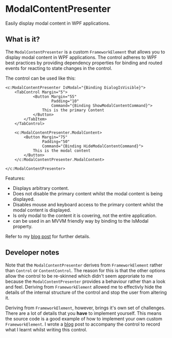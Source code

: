 ModalContentPresenter
=====================

Easily display modal content in WPF applications.

What is it?
-----------

The `ModalContentPresenter` is a custom `FrameworkElement` that allows you to display modal content in WPF applications.
The control adheres to WPF best practices by providing dependency properties for binding and routed events for reacting to state changes in the control.

The control can be used like this:

```
<c:ModalContentPresenter IsModal="{Binding DialogIsVisible}">
    <TabControl Margin="5">
            <Button Margin="55"
                    Padding="10"
                    Command="{Binding ShowModalContentCommand}">
                This is the primary Content
            </Button>
        </TabItem>
    </TabControl>

    <c:ModalContentPresenter.ModalContent>
        <Button Margin="75"
                Padding="50"
                Command="{Binding HideModalContentCommand}">
            This is the modal content
        </Button>
    </c:ModalContentPresenter.ModalContent>

</c:ModalContentPresenter>
```

Features:

 - Displays arbitrary content.
 - Does not disable the primary content whilst the modal content is being displayed.
 - Disables mouse and keyboard access to the primary content whilst the modal content is displayed.
 - Is only modal to the content it is covering, not the entire application.
 - can be used in an MVVM friendly way by binding to the IsModal property.
 
Refer to my [blog post](http://programmingwithpassion.wordpress.com/2012/07/01/displaying-modal-content-in-wpf/) for further details.
 
Developer notes
---------------

Note that the `ModalContentPresenter` derives from `FrameworkElement` rather than `Control` or `ContentControl`. The reason for this is that the other options allow the control to be re-skinned which didn't seem approriate to me because the `ModalContentPresenter` provides a behaviour rather than a look and feel. Deriving from `FrameworkElement` allowed me to effectivly hide the details of the internal structure of the control and stop the user from altering it.

Deriving from `FrameworkElement`, however, brings it's own set of challenges. There are a lot of details that you **have** to implement yourself. This means the source code is a good example of how to implement your own custom `FrameworkElement`. I wrote a [blog](http://programmingwithpassion.wordpress.com/2012/07/03/custom-framework-elements/) post to accompany the control to record what I learnt whilst writing this control.


